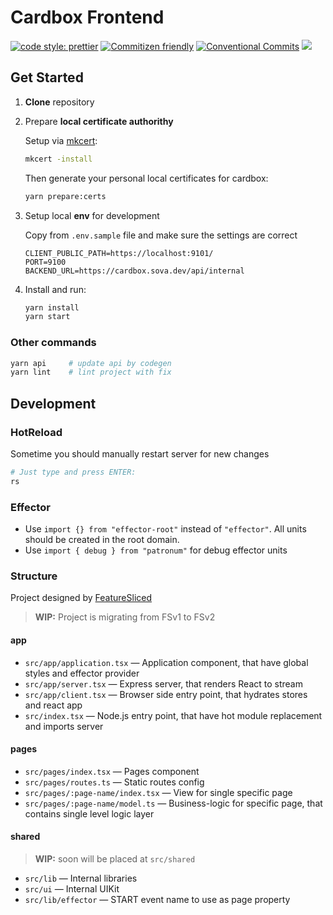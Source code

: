 # Cardbox Frontend

[![code style: prettier](https://img.shields.io/badge/code_style-prettier-ff69b4.svg)](http://prettier.io) [![Commitizen friendly](https://img.shields.io/badge/commitizen-friendly-brightgreen.svg)](http://commitizen.github.io/cz-cli/) [![Conventional Commits](https://img.shields.io/badge/Conventional%20Commits-1.0.0-yellow.svg)](https://conventionalcommits.org) [![](https://img.shields.io/badge/feature/slices-1.0-blue)](https://featureslices.dev/v1.0)

## Get Started

1. **Clone** repository

1. Prepare **local certificate authorithy**

    Setup via [mkcert](https://github.com/FiloSottile/mkcert):

    ```bash
    mkcert -install
    ```

    Then generate your personal local certificates for cardbox:

    ```bash
    yarn prepare:certs
    ```

1. Setup local **env** for development

    Copy from `.env.sample` file and make sure the settings are correct

    ```properties
    CLIENT_PUBLIC_PATH=https://localhost:9101/
    PORT=9100
    BACKEND_URL=https://cardbox.sova.dev/api/internal
    ```

1. Install and run:

    ```bash
    yarn install
    yarn start
    ```

### Other commands

```bash
yarn api     # update api by codegen
yarn lint    # lint project with fix
```

## Development

### HotReload

Sometime you should manually restart server for new changes

```bash
# Just type and press ENTER:
rs
```

### Effector

- Use `import {} from "effector-root"` instead of `"effector"`. All units should be created in the root domain.
- Use `import { debug } from "patronum"` for debug effector units

### Structure

Project designed by [FeatureSliced](https://feature-sliced.design/)

> **WIP:** Project is migrating from FSv1 to FSv2

#### app

- `src/app/application.tsx` — Application component, that have global styles and effector provider
- `src/app/server.tsx` — Express server, that renders React to stream
- `src/app/client.tsx` — Browser side entry point, that hydrates stores and react app
- `src/index.tsx` — Node.js entry point, that have hot module replacement and imports server

#### pages

- `src/pages/index.tsx` — Pages component
- `src/pages/routes.ts` — Static routes config
- `src/pages/:page-name/index.tsx` — View for single specific page
- `src/pages/:page-name/model.ts` — Business-logic for specific page, that contains single level logic layer

#### shared

> **WIP:** soon will be placed at `src/shared`

- `src/lib` — Internal libraries
- `src/ui` — Internal UIKit
- `src/lib/effector` — START event name to use as page property
